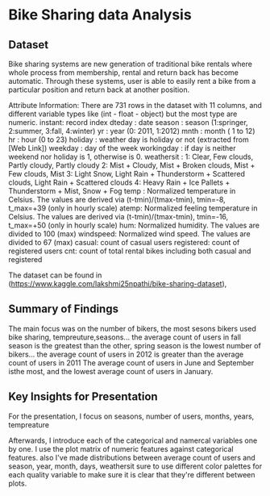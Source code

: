 # Bike Sharing data Analysis

## Dataset
Bike sharing systems are new generation of traditional bike rentals where whole process from membership,
rental and return back has become automatic.
Through these systems, user is able to easily rent a bike from a particular position and return back at another position.

Attribute Information:
There are 731 rows in the dataset with 11 columns, and different variable types like (int - float - object) but the most type are numeric.
instant: record index
dteday : date
season : season (1:springer, 2:summer, 3:fall, 4:winter)
yr : year (0: 2011, 1:2012)
mnth : month ( 1 to 12)
hr : hour (0 to 23)
holiday : weather day is holiday or not (extracted from [Web Link])
weekday : day of the week
workingday : if day is neither weekend nor holiday is 1, otherwise is 0.
weathersit :
1: Clear, Few clouds, Partly cloudy, Partly cloudy
2: Mist + Cloudy, Mist + Broken clouds, Mist + Few clouds, Mist
3: Light Snow, Light Rain + Thunderstorm + Scattered clouds, Light Rain + Scattered clouds
4: Heavy Rain + Ice Pallets + Thunderstorm + Mist, Snow + Fog
temp : Normalized temperature in Celsius. The values are derived via (t-tmin)/(tmax-tmin), tmin=-8, t_max=+39 (only in hourly scale)
atemp: Normalized feeling temperature in Celsius. The values are derived via (t-tmin)/(tmax-tmin), tmin=-16, t_max=+50 (only in hourly scale)
hum: Normalized humidity. The values are divided to 100 (max)
windspeed: Normalized wind speed. The values are divided to 67 (max)
casual: count of casual users
registered: count of registered users
cnt: count of total rental bikes including both casual and registered

The dataset can be found in (https://www.kaggle.com/lakshmi25npathi/bike-sharing-dataset),



## Summary of Findings

The main focus was on the number of bikers,
the most sesons bikers used bike sharing, tempreuture,seasons...
the average count of users in fall season is the greatest than the other, spring season is the lowest number of bikers...
the average count of users in 2012 is greater than the average count of users in 2011
The average count of users in June and September isthe most, and the lowest average count of users in January.

## Key Insights for Presentation

For the presentation, I focus on seasons, number of users, months, years, tempreature  

Afterwards, I introduce each of the categorical and namercal variables one by one.
I use the plot matrix of numeric features against categorical features. 
also I've made distributions between average count of users and season, year, month, days, weathersit
sure to use different color palettes for each quality variable to make sure it
is clear that they're different between plots.
